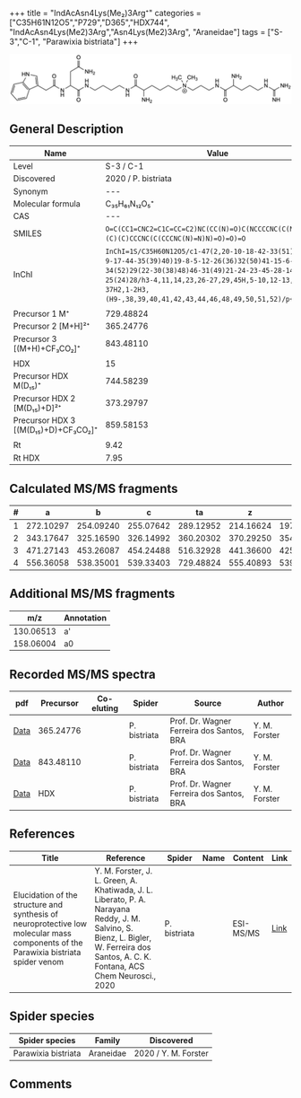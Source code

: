 +++
title = "IndAcAsn4Lys(Me₂)3Arg⁺"
categories = ["C35H61N12O5","P729","D365","HDX744",
"IndAcAsn4Lys(Me2)3Arg","Asn4Lys(Me2)3Arg",
"Araneidae"]
tags = ["S-3","C-1",
"Parawixia bistriata"]
+++

![](/img/IndAcAsn4Lys(Me2)3Arg.png)

## General Description

| Name                       | Value              |
|----------------------------|--------------------|
| Level                      | S-3 / C-1          |
| Discovered                 | 2020 / P. bistriata |
| Synonym                    | ---                |
| Molecular formula          | C₃₅H₆₁N₁₂O₅⁺                   |
| CAS                        | ---                |
| SMILES | `O=C(CC1=CNC2=C1C=CC=C2)NC(CC(N)=O)C(NCCCCNC(C(N)CCCC[N+](C)(C)CCCNC(C(CCCNC(N)=N)N)=O)=O)=O`  |
| InChI  | `InChI=1S/C35H60N12O5/c1-47(2,20-10-18-42-33(51)27(37)13-9-17-44-35(39)40)19-8-5-12-26(36)32(50)41-15-6-7-16-43-34(52)29(22-30(38)48)46-31(49)21-24-23-45-28-14-4-3-11-25(24)28/h3-4,11,14,23,26-27,29,45H,5-10,12-13,15-22,36-37H2,1-2H3,(H9-,38,39,40,41,42,43,44,46,48,49,50,51,52)/p+1`  |
|                            |                    |
| Precursor 1  M⁺         | 729.48824                   |
| Precursor 2 [M+H]²⁺       | 365.24776                   |
| Precursor 3 [(M+H)+CF₃CO₂]⁺               | 843.48110                   |
|                            |                    |
| HDX                        | 15                   |
| Precursor HDX    M(D₁₅)⁺   | 744.58239                   |
| Precursor HDX 2 [M(D₁₅)+D]²⁺ | 373.29797                   |
| Precursor HDX 3 [(M(D₁₅)+D)+CF₃CO₂]⁺          | 859.58153                   |
|                            |                    |
| Rt                         | 9.42                   |
| Rt HDX                     | 7.95                   |

## Calculated MS/MS fragments

| # | a         | b         | c         | ta        | z         | y         | tz        |
|---|-----------|-----------|-----------|-----------|-----------|-----------|-----------|
| 1 | 272.10297 | 254.09240 | 255.07642 | 289.12952 | 214.16624 | 197.13969 | 259.22409 |
| 2 | 343.17647 | 325.16590 | 326.14992 | 360.20302 | 370.29250 | 354.27378 | 387.31905 |
| 3 | 471.27143 | 453.26087 | 454.24488 | 516.32928 | 441.36600 | 425.34728 | 458.39255 |
| 4 | 556.36058 | 538.35001 | 539.33403 | 729.48824 | 555.40893 | 539.39020 | 572.43548 |

## Additional MS/MS fragments

| m/z | Annotation |
|-----|------------|
| 130.06513 | a'         |
| 158.06004 | a0         |

## Recorded MS/MS spectra

| pdf                                             | Precursor | Co-eluting | Spider      | Source                       | Author        |
|-------------------------------------------------|-----------|------------|-------------|------------------------------|---------------|
| [Data](/pdf/P-bistriata/729_IndAcAsn4Lys(Me2)3Arg_Pb_2.pdf) | 365.24776 |           | P. bistriata | Prof. Dr. Wagner Ferreira dos Santos, BRA  | Y. M. Forster |
| [Data](/pdf/P-bistriata/729_IndAcAsn4Lys(Me2)3Arg_Pb_3.pdf) | 843.48110 |           | P. bistriata | Prof. Dr. Wagner Ferreira dos Santos, BRA  | Y. M. Forster |
| [Data](/pdf/P-bistriata/729_IndAcAsn4Lys(Me2)3Arg_Pb_HDX.pdf) | HDX |           | P. bistriata | Prof. Dr. Wagner Ferreira dos Santos, BRA  | Y. M. Forster |


## References

| Title | Reference | Spider | Name | Content | Link |
|-------|-----------|--------|------|---------|------|
| Elucidation of the structure and synthesis of neuroprotective low molecular mass components of the Parawixia bistriata spider venom      | Y. M. Forster, J. L. Green, A. Khatiwada, J. L. Liberato, P. A. Narayana Reddy, J. M. Salvino, S. Bienz, L. Bigler, W. Ferreira dos Santos, A. C. K. Fontana, ACS Chem Neurosci., 2020          | P. bistriata       |      | ESI-MS/MS        | [Link](https://pubs.acs.org/doi/10.1021/acschemneuro.0c00007)     |

## Spider species

| Spider species     | Family     | Discovered           |
|--------------------|------------|----------------------|
| Parawixia bistriata | Araneidae | 2020 / Y. M. Forster |


## Comments